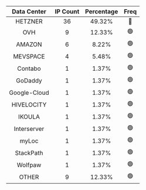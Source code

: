 | Data Center | IP Count | Percentage | Freq |
|:------------:|:--------:|:-----------:|:-----:|
| HETZNER | 36 | 49.32% | 🔴 |
| OVH | 9 | 12.33% | 🟢 |
| AMAZON | 6 | 8.22% | 🟢 |
| MEVSPACE | 4 | 5.48% | 🟢 |
| Contabo | 1 | 1.37% | 🟢 |
| GoDaddy | 1 | 1.37% | 🟢 |
| Google-Cloud | 1 | 1.37% | 🟢 |
| HIVELOCITY | 1 | 1.37% | 🟢 |
| IKOULA | 1 | 1.37% | 🟢 |
| Interserver | 1 | 1.37% | 🟢 |
| myLoc | 1 | 1.37% | 🟢 |
| StackPath | 1 | 1.37% | 🟢 |
| Wolfpaw | 1 | 1.37% | 🟢 |
| OTHER | 9 | 12.33% | 🟢 |